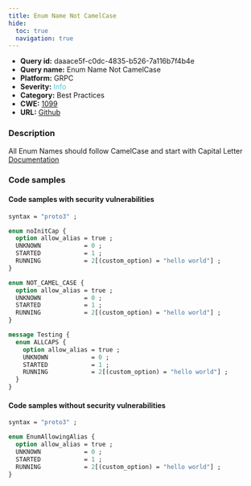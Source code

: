 ```yaml
---
title: Enum Name Not CamelCase
hide:
  toc: true
  navigation: true
---
```


<style>
  .highlight .hll {
    background-color: #ff171742;
  }
  .md-content {
    max-width: 1100px;
    margin: 0 auto;
  }
</style>

-   **Query id:** daaace5f-c0dc-4835-b526-7a116b7f4b4e
-   **Query name:** Enum Name Not CamelCase
-   **Platform:** GRPC
-   **Severity:** <span style="color:#5bc0de">Info</span>
-   **Category:** Best Practices
-   **CWE:** <a href="https://cwe.mitre.org/data/definitions/1099.html" onclick="newWindowOpenerSafe(event, 'https://cwe.mitre.org/data/definitions/1099.html')">1099</a>
-   **URL:** [Github](https://github.com/Checkmarx/kics/tree/master/assets/queries/grpc/enum_name_not_camel_case)

### Description
All Enum Names should follow CamelCase and start with Capital Letter<br>
[Documentation](https://developers.google.com/protocol-buffers/docs/reference/proto3-spec#enum_definition)

### Code samples
#### Code samples with security vulnerabilities
```proto title="Positive test num. 1 - proto file" hl_lines="18 10 3"
syntax = "proto3" ;

enum noInitCap {
  option allow_alias = true ;
  UNKNOWN            = 0 ;
  STARTED            = 1 ;
  RUNNING            = 2[(custom_option) = "hello world"] ;
}

enum NOT_CAMEL_CASE {
  option allow_alias = true ;
  UNKNOWN            = 0 ;
  STARTED            = 1 ;
  RUNNING            = 2[(custom_option) = "hello world"] ;
}

message Testing {
  enum ALLCAPS {
    option allow_alias = true ;
    UNKNOWN            = 0 ;
    STARTED            = 1 ;
    RUNNING            = 2[(custom_option) = "hello world"] ;
  }
}

```


#### Code samples without security vulnerabilities
```proto title="Negative test num. 1 - proto file"
syntax = "proto3" ;

enum EnumAllowingAlias {
  option allow_alias = true ;
  UNKNOWN            = 0 ;
  STARTED            = 1 ;
  RUNNING            = 2[(custom_option) = "hello world"] ;
}

```
